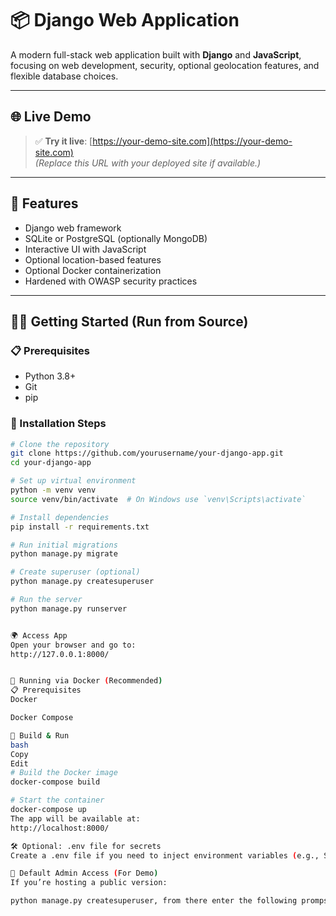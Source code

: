 # 📦 Django Web Application

A modern full-stack web application built with **Django** and **JavaScript**, focusing on web development, security, optional geolocation features, and flexible database choices.

---

## 🌐 Live Demo

> ✅ **Try it live**: [https://your-demo-site.com](https://your-demo-site.com)  
> *(Replace this URL with your deployed site if available.)*

---

## 🧰 Features

- Django web framework
- SQLite or PostgreSQL (optionally MongoDB)
- Interactive UI with JavaScript
- Optional location-based features
- Optional Docker containerization
- Hardened with OWASP security practices

---

## 🧑‍💻 Getting Started (Run from Source)

### 📋 Prerequisites

- Python 3.8+
- Git
- pip

### 🔧 Installation Steps

```bash
# Clone the repository
git clone https://github.com/yourusername/your-django-app.git
cd your-django-app

# Set up virtual environment
python -m venv venv
source venv/bin/activate  # On Windows use `venv\Scripts\activate`

# Install dependencies
pip install -r requirements.txt

# Run initial migrations
python manage.py migrate

# Create superuser (optional)
python manage.py createsuperuser

# Run the server
python manage.py runserver


🌍 Access App
Open your browser and go to:
http://127.0.0.1:8000/


🐳 Running via Docker (Recommended)
📋 Prerequisites
Docker

Docker Compose

🚀 Build & Run
bash
Copy
Edit
# Build the Docker image
docker-compose build

# Start the container
docker-compose up
The app will be available at:
http://localhost:8000/

🛠 Optional: .env file for secrets
Create a .env file if you need to inject environment variables (e.g., SECRET_KEY, DEBUG, DATABASE_URL, etc.)

🔑 Default Admin Access (For Demo)
If you’re hosting a public version:

python manage.py createsuperuser, from there enter the following promps to create a admin




